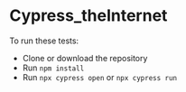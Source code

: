 # Cypress_theInternet

To run these tests:

 - Clone or download the repository
 - Run `npm install`
 - Run `npx cypress open`  or `npx cypress run` 
